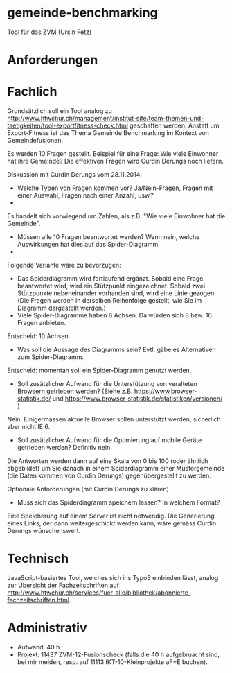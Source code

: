 gemeinde-benchmarking
=====================

Tool für das ZVM (Ursin Fetz)

Anforderungen
=============

Fachlich
========
Grundsätzlich soll ein Tool analog zu http://www.htwchur.ch/management/institut-sife/team-themen-und-taetigkeiten/tool-exportfitness-check.html geschaffen werden. Anstatt um Export-Fitness ist das Thema Gemeinde Benchmarking im Kontext von Gemeindefusionen.

Es werden 10 Fragen gestellt. 
Beispiel für eine Frage: Wie viele Einwohner hat ihre Gemeinde?
Die effektiven Fragen wird Curdin Derungs noch liefern.

Diskussion mit Curdin Derungs vom 28.11.2014:
- Welche Typen von Fragen kommen vor? Ja/Nein-Fragen, Fragen mit einer Auswahl, Fragen nach einer Anzahl, usw.?
- 
Es handelt sich vorwiegend um Zahlen, als z.B. "Wie viele Einwohner hat die Gemeinde". 
- Müssen alle 10 Fragen beantwortet werden? Wenn nein, welche Auswirkungen hat dies auf das Spider-Diagramm.
- 
Folgende Variante wäre zu bevorzugen:
- Das Spiderdiagramm wird fortlaufend ergänzt. Sobald eine Frage beantwortet wird, wird ein Stützpunkt eingezeichnet. Sobald zwei Stützpunkte nebeneinander vorhanden sind, wird eine Linie gezogen. (Die Fragen werden in derselben Reihenfolge gestellt, wie Sie im Diagramm dargestellt werden.) 
- Viele Spider-Diagramme haben 8 Achsen. Da würden sich 8 bzw. 16 Fragen anbieten.

Entscheid: 10 Achsen.
- Was soll die Aussage des Diagramms sein? Evtl. gäbe es Alternativen zum Spider-Diagramm.

Entscheid: momentan soll ein Spider-Diagramm genutzt werden.
- Soll zusätzlicher Aufwand für die Unterstützung von veralteten Browsern getrieben werden? (Siehe z.B. https://www.browser-statistik.de/ und https://www.browser-statistik.de/statistiken/versionen/ )

Nein. Einigermassen aktuelle Browser sollen unterstützt werden, sicherlich aber nicht IE 6.

- Soll zusätzlicher Aufwand für die Optimierung auf mobile Geräte getrieben werden?
Definitiv nein.

Die Antworten werden dann auf eine Skala von 0 bis 100 (oder ähnlich abgebildet) um Sie danach in einem Spiderdiagramm einer Mustergemeinde (die Daten kommen von Curdin Derungs) gegenübergestellt zu werden.

Optionale Anforderungen (mit Curdin Derungs zu klären)

- Muss sich das Spiderdiagramm speichern lassen? In welchem Format?

Eine Speicherung auf einem Server ist nicht notwendig. Die Generierung eines Links, der dann weitergeschickt werden kann, wäre gemäss Curdin Derungs wünschenswert.

Technisch
=========
JavaScript-basiertes Tool, welches sich ins Typo3 einbinden lässt, analog zur Übersicht der Fachzeitschriften auf http://www.htwchur.ch/services/fuer-alle/bibliothek/abonnierte-fachzeitschriften.html.

Administrativ
=============
- Aufwand: 40 h
- Projekt: 11437 ZVM-12-Fusionscheck (falls die 40 h aufgebruacht sind, bei mir melden, resp. auf 11113 IKT-10-Kleinprojekte aF+E buchen).
